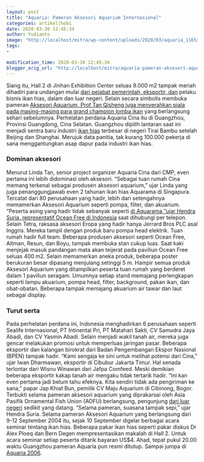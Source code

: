 ```yaml
---
layout: post
title: "Aquaria: Pameran Aksesori Aquarium Internasional"
categories: artikel|hobi
date: 2020-03-30 12:45:34
author: Yudianto
image: "http://localhost/mitra/wp-content/uploads/2020/03/aquaria_1165x800.jpg"
tags:
- 

modification_time: 2020-03-30 12:45:34
blogger_orig_url: "http://localhost/mitra/aquaria-pameran-aksesori-aquarium.html"
---
```


Siang itu, Hall 2 di Jinhan Exhibition Center seluas 9.000 m2 tampak meriah dihadiri para undangan mulai <a class="" style="width: auto !important" href="http://127.0.0.1/mitra/kontes-best-bonsai-santigi-show.html" id="24">dari pejabat pemerintah, eksportir, dan</a> pelaku bisnis ikan hias, dalam dan luar negeri. Selain secara simbolis membuka pameran <a href="http://127.0.0.1/mitra/evolusi-perdagangan-aksesori-ikan-hias.html" class="" style="width: auto !important" data-wpil-post-to-id="">Aksesori Aquarium, Prof Tan Qisheng juga menyerahkan piala pada masing-masing para grand champion lomba ikan</a> yang berlangsung sehari sebelumnya.
Perhelatan perdana Aquaria Cina itu di Guangzhou, Provinsi Guangdong, Cina Selatan. Guangzhou dipilih lantaran saat ini menjadi sentra baru industri <a class="wpil_keyword_link " href="http://127.0.0.1/mitra/ikan-hias"  title="ikan hias" data-wpil-keyword-link="linked">ikan hias</a> terbesar di negeri Tirai Bambu setelah Beijing dan Shanghai. Merujuk data panitia, tak kurang 100.000 pekerja di sana menggantungkan asap dapur pada industri ikan hias.
<h3>Dominan aksesori</h3>
Menurut Linda Tan, senior project organizer Aquaria Cina dari CMP, even pertama ini lebih didominasi oleh aksesori. “Sebagai tuan rumah Cina memang terkenal sebagai produsen aksesori aquarium,” ujar Linda yang juga penanggungjawab even 2 tahunan ikan hias Aquarama di Singapura. Tercatat dari 80 perusahaan yang hadir, lebih dari setengahnya memamerkan Aksesori Aquarium seperti pompa, filter, dan akuarium.
“Peserta asing yang hadir tidak sebanyak seperti <a class="" style="width: auto !important" href="http://127.0.0.1/mitra/potensi-budidaya-perikanan-di.html" id="458">di Aquarama,’’ujar Hendra Suria, representatif Ocean Free di Indonesia</a> saat dihubungi per telepon. Selain Tetra, raksasa aksesori Eropa yang hadir hanya Jerrard Bros PLC asal Inggris. Mereka tampil dengan produk baru pompa head elektrik.
Tuan rumah hadir full team. Beberapa produsen aksesori seperti Ocean Free, Altman, Resun, dan Boyu, tampak membuka stan cukup luas. Saat kaki menjejak masuk pandangan mata akan teijerat pada paviliun Ocean Free seluas 400 m2. Selain memamerkan aneka produk, beberapa poster berukuran besar dipasang menjulang setinggi 5 m.
Hampir semua produk Aksesori Aquarium yang ditampilkan peserta tuan rumah yang berderet dalam 1 paviliun seragam. Umumnya setiap stand memajang perlengkapan seperti lampu akuarium, pompa head, filter, background, pakan ikan, dan obat-obatan. Beberapa tampak memajang akuarium air tawar dan laut sebagai display.
<h3>Turut serta</h3>
Pada perhelatan perdana ini, Indonesia menghadirkan 6 perusahaan seperti Sealife Internasional, PT Intinental Pri, PT Matahari Sakti, CV Samudra Jaya Abadi, dan CV Yasmin Abadi. Selain menjadi wakil tanah air, mereka juga gencar melakukan promosi untuk memperluas jaringan pasar. Beberapa eksportir dan kalangan birokrat dari Badan Pengembangan Ekspor Nasional (BPEN) tampak hadir. “Kami sengaja ke sini untuk melihat potensi dari Cina,” ujar Iwan Dharmawan, eksportir di Cibubur Jakarta Timur. Hal senada terlontar dari Wisnu Winawan dari Jafpa Comfeed. Meski demikian beberapa eksportir kakap tanah air mengaku tidak tertarik hadir. “Ini kan even pertama jadi belum tahu efeknya. Kita sendiri tidak ada pengiriman ke sana,” papar Jap Khiat Bun, pemilik CV Maju Aquarium di Cibinong, Bogor. Terbukti selama pameran <span class="keyword _ngcontent-kpx-88" aria-hidden="false">aksesori aquarium</span> yang diprakarsai oleh Asia Pasifik Ornamental Fish Union (AOFU) berlangsung, pengunjung <a class="" style="width: auto !important" href="http://127.0.0.1/mitra/4-sayuran-varietas-unggul-dari-negeri.html" data-wpil-post-to-id="450">dari luar negeri</a> sedikit yang datang. “Selama pameran, suasana tampak sepi,” ujar Hendra Suria.
Selama pameran Aksesori Aquarium yang berlangsung dari 9-12 September 2004 itu, sejak 10 September digelar berbagai acara seminar tentang ikan hias. Beberapa pakar ikan hias seperti pakar diskus Dr Alex Ploeq dan Bern Degen mempresentasikan makalah di Hall 2. Untuk acara seminar setiap peserta ditarik bayaran US$4. Ahad, tepat pukul 20.00 waktu Guangzhou pameran Aquaria pun resmi ditutup. Sampai jumpa di <a href="https://www.aqua.cl/conferencias/aquaria-2006-ii-international-exhibition-for-chinas-ornamental-aquatic-industry-guangzhou-china/">Aquaria 2006</a>.
&nbsp;
